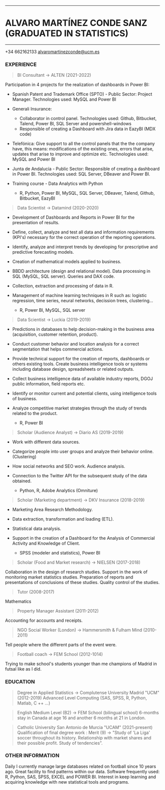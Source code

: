 ----------------------------------------------------------------------------------------------------------------------------------------------------------------------
# ALVARO MARTÍNEZ CONDE SANZ (GRADUATED IN STATISTICS)
----------------------------------------------------------------------------------------------------------------------------------------------------------------------

+34 662162133   alvaromartinezconde@ucm.es

### EXPERIENCE

> BI Consultant -> ALTEN (2021-2022)

Participation in 4 projects for the realization of dashboards in Power BI:

* Spanish Patent and Trademark Office (SPTO) - Public Sector: Project Manager. Technologies used: MySQL and Power BI
* Generali Insurance: 
  + Collaborator in control panel. Technologies used: Github, Bitbucket, Talend, Power BI, SQL Server and powershell-windows
  + Responsible of creating a Dashboard with Jira data in EazyBI (MDX code)
* Telefónica: Give support to all the control panels that the the company have, this means: modifications of the existing ones, errors that arise, updates that arise to improve and optimize etc. Technologies used: MySQL and Power BI
* Junta de Andalucía - Public Sector: Responsible of creating a dashboard in Power BI. Technologies used: SQL Server, DBeaver and Power BI.
* Training course - Data Analytics with Python

  + R, Python, Power BI, MySQL, SQL Server, DBeaver, Talend, Github, Bitbucket, EazyBI

> Data Scientist -> Datamind (2020-2020)

* Development of Dashboards and Reports in Power BI for the presentation of results.
* Define, collect, analyze and test all data and information requirements (KPI's) necessary for the correct operation of the reporting operations.
* Identify, analyze and interpret trends by developing for prescriptive and predictive forecasting models.
* Creation of mathematical models applied to business.
* BBDD architecture (design and relational model). Data processing in SQL (MySQL, SQL server). Queries and DAX code.
* Collection, extraction and processing of data in R.
* Management of machine learning techniques in R such as: logistic regression, time series, neural networks, decission trees, clustering...

  + R, Power BI, MySQL, SQL server

> Data Scientist -> Luckia (2019-2019)

* Predictions in databases to help decision-making in the business area (acquisition, customer retention, product).
* Conduct customer behavior and location analysis for a correct segmentation that helps commercial actions.
* Provide technical support for the creation of reports, dashboards or others existing tools. Create business intelligence tools or systems including database design, spreadsheets or related outputs.
* Collect business intelligence data of available industry reports, DGOJ public information, field reports etc.
* Identify or monitor current and potential clients, using intelligence tools of business.
* Analyze competitive market strategies through the study of trends related to the product.

  + R, Power BI

> Scholar (Audience Analyst) -> Diario AS (2019-2019)

* Work with different data sources.
* Categorize people into user groups and analyze their behavior online. (Clustering)
* How social networks and SEO work. Audience analysis. 
* Connection to the Twitter API for the subsequent study of the data obtained. 

  + Python, R, Adobe Analytics (Omniture)

> Scholar (Marketing department) -> DKV Insurance (2018-2019)

* Marketing Area Research Methodology.
* Data extraction, transformation and loading (ETL).
* Statistical data analysis.
* Support in the creation of a Dashboard for the Analysis of Commercial Activity and Knowledge of Client.

  + SPSS (modeler and statistics), Power BI

> Scholar (Food and Market research) -> NIELSEN (2017-2018)

Collaboration in the design of research studies. Support in the work of monitoring market statistics studies. Preparation of reports and presentations of conclusions of these studies. Quality control of the studies.

> Tutor (2008-2017)

Mathematics

> Property Manager Assistant (2011-2012)

Accounting for accounts and receipts.

> NGO Social Worker (London) -> Hammersmith & Fulham Mind (2010-2011)

Tell people where the different parts of the event were.

> Football coach -> FEM School (2012-1014)

Trying to make school's students younger than me champions of Madrid in futsal like as I did.
                          
### EDUCATION

> Degree in Applied Statistics -> Complutense University Madrid "UCM" (2012-2019)
Advanced Level Computing (SAS, SPSS, R, Python, Matlab, C ++ ...)

> English Medium Level (B2) -> FEM School (bilingual school)
6-months stay in Canada at age 16 and another 6 months at 21 in London.

> Catholic University San Antonio de Murcia "UCAM" (2021-present)
Qualification of final degree work : Merit (9) -> "Study of 'La Liga' soccer throughout its history. Relationship with market shares and their possible profit. Study of tendencies”.

### OTHER INFORMATION

Daily I currently manage large databases related on football since 10 years ago. Great facility to find patterns within our data. Software frequently used: R, Python, SAS, SPSS, EXCEL and POWER BI.
Interest in keep learning and acquiring knowledge with new statistical tools and programs.
                          
